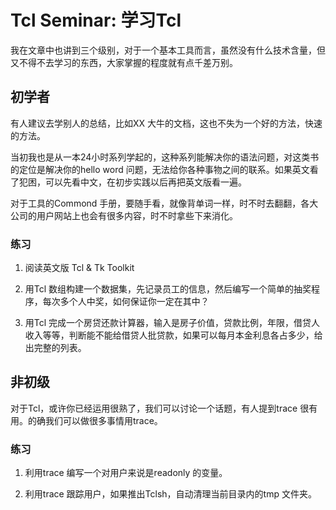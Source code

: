 # Tcl Seminar: 学习Tcl

我在文章中也讲到三个级别，对于一个基本工具而言，虽然没有什么技术含量，但又不得不去学习的东西，大家掌握的程度就有点千差万别。

## 初学者

有人建议去学别人的总结，比如XX 大牛的文档，这也不失为一个好的方法，快速的方法。

当初我也是从一本24小时系列学起的，这种系列能解决你的语法问题，对这类书的定位是解决你的hello word 问题，无法给你各种事物之间的联系。如果英文看了犯困，可以先看中文，在初步实践以后再把英文版看一遍。

对于工具的Commond 手册，要随手看，就像背单词一样，时不时去翻翻，各大公司的用户网站上也会有很多内容，时不时拿些下来消化。

### 练习

1. 阅读英文版 Tcl & Tk Toolkit

2. 用Tcl 数组构建一个数据集，先记录员工的信息，然后编写一个简单的抽奖程序，每次多个人中奖，如何保证你一定在其中？

3. 用Tcl 完成一个房贷还款计算器，输入是房子价值，贷款比例，年限，借贷人收入等等，判断能不能给借贷人批贷款，如果可以每月本金利息各占多少，给出完整的列表。

## 非初级

对于Tcl，或许你已经运用很熟了，我们可以讨论一个话题，有人提到trace 很有用。的确我们可以做很多事情用trace。

### 练习

1. 利用trace 编写一个对用户来说是readonly 的变量。

2. 利用trace 跟踪用户，如果推出Tclsh，自动清理当前目录内的tmp 文件夹。
